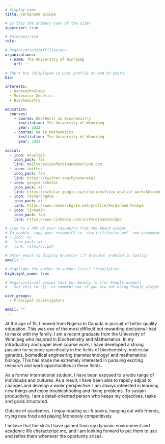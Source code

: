 ```yaml
---
# Display name
title: Ferdinand Avikpe

# Is this the primary user of the site?
superuser: true

# Role/position
role: 

# Organizations/Affiliations
organizations:
  - name: The University of Winnipeg
    url: ''
    
# Short bio (displayed in user profile at end of posts)
bio: 

interests:
  - Nanotechnology
  - Molecular Genetics
  - Biochemistry

education:
  courses:
    - course: BSc(Hons) in Biochemistry
      institution: The University of Winnipeg
      year: 2022
    - course: BA in Mathematics
      institution: The University of Winnipeg
      year: 2022
      
social:
  - icon: envelope
    icon_pack: fas
    link: mailto:avikpeferdinand@outlook.com
  - icon: twitter
    icon_pack: fab
    link: https://twitter.com/Oghenereke1
  - icon: google-scholar
    icon_pack: ai
    link: https://scholar.google.ca/citations?view_op=list_works&hl=en&user=MXeyvPUAAAAJ
  - icon: researchgate
    icon_pack: ai
    link: https://www.researchgate.net/profile/Ferdinand-Avikpe
  - icon: linkedin
    icon_pack: fab
    link: https://www.linkedin.com/in/ferdinandavikpe

# Link to a PDF of your resume/CV from the About widget.
# To enable, copy your resume/CV to `static/files/cv.pdf` and uncomment the lines below.
# - icon: cv
#   icon_pack: ai
#   link: files/cv.pdf

# Enter email to display Gravatar (if Gravatar enabled in Config)
email: ''

# Highlight the author in author lists? (true/false)
highlight_name: true

# Organizational groups that you belong to (for People widget)
#   Set this to `[]` or comment out if you are not using People widget.

user_groups:
  - Principal Investigators

email: ""
---
```

At the age of 15, I moved from Nigeria to Canada in pursuit of better quality education. This was one of the most difficult but rewarding decisions I had to make with my family. I am a recent graduate from the University of Winnipeg who majored in Biochemistry and Mathematics. In my introductory and upper level course work, I have developed a strong passion for science specifically in the fields of biochemistry, molecular genetics, biomedical engineering (nanotechnology) and mathematical biology. This has made me extremely interested in pursuing exciting research and work opportunities in these fields. 

As a former international student, I have been exposed to a wide range of individuals and cultures. As a result, I have been able to rapidly adjust to changes and develop a wider perspective. I am always inteested in learning new things and enjoy troubleshooting and fixing problems. To sustain productivity, I am a detail-oriented person who keeps my objectives, tasks and goals structured. 

Outside of academics, I enjoy reading sci-fi books, hanging out with friends, trying new food and playing Monopoly competitively.

I believe that the skills I have gained from my dynamic environment and academic life characterize me, and I am looking forward to put them to use and refine them whenever the opprtunity arises.
